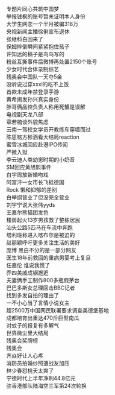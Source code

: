 专题片同心共筑中国梦  
举报钱枫的账号暂未证明本人身份  
大学生网恋一个半月被骗318万  
央视新闻主播徐俐宣布退休  
张继科白回来了  
保姆摔倒瞬间紧紧抱住孩子  
许知远的稿子是鸟鸟写的  
粉丝互撕事件后微博再处置2150个账号  
少女时代合体录制综艺  
残奥会中国队一天夺5金  
没听说过穿xxxl的吃不上饭  
首款未成年禁登录手游  
黄希揭发孙兴真实身份  
胖哥俩品控负责人称用死蟹是误解  
电视剧天龙八部  
章若楠谈外貌焦虑  
云南一驾校女学员开教练车穿墙而过  
陈思铭方彬涵看大结局reaction  
蜜雪冰城回应赴港IPO传闻  
严微入狱  
李云迪人类幼崽时期的小奶音  
SM回应黄旭熙事件  
白宇周放新婚吻戏  
阿富汗一女市长飞抵德国  
Rock 懒和抑郁的差别  
白举纲营业了但没完全营业  
刘宇宁说大张伟yyds  
王嘉尔熊猫团发色  
楼房起火13岁男孩救了整栋居民  
汕头公路5匹马在车流中奔跑  
塔利班称进入喀布尔是被迫的  
赵丽颖呼吁更多关注生活的美好  
庞博 黑白不分的是一部分网友  
医生18年前救回的重病男婴考上复旦  
任嘉伦 谁说我慌了  
乔四美戚成钢邂逅  
夫妻俩手工制作800多瓶假茅台  
巴巴多斯女总理回击BBC记者  
找到多发自拍的理由了  
一不小心当了言情小说女主  
超2500万中国网民联署要求调查美德堡基地  
成都培育出重达470斤巨型南瓜  
对蚊子的报复有多解气  
世界微尘里大结局  
残奥会奖牌榜  
残奥会  
齐焱好让人心疼  
消防员拍婚纱照遭战友加压  
林少春怼桃夭太爽了  
宁德时代上半年净利44.8亿元  
驻香港部队陆海空三军第24次轮换  
